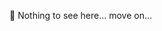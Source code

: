 👀 Nothing to see here... move on...

<!---
arjunkumar87/arjunkumar87 is a ✨ special ✨ repository because its `README.md` (this file) appears on your GitHub profile.
You can click the Preview link to take a look at your changes.
--->

